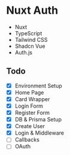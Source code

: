 # Nuxt Auth

- Nuxt
- TypeScript
- Tailwind CSS
- Shadcn Vue
- Auth.js

## Todo

- [x] Environment Setup
- [x] Home Page
- [x] Card Wrapper
- [x] Login Form
- [x] Register Form
- [x] DB & Prisma Setup
- [x] Create User
- [x] Login & Middleware
- [ ] Callbacks
- [ ] OAuth
